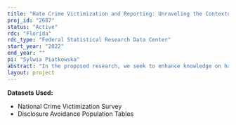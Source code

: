 ```yaml
---
title: "Hate Crime Victimization and Reporting: Unraveling the Contextual Effects Using Data from the National Crime Victimization Survey"
proj_id: "2687"
status: "Active"
rdc: "Florida"
rdc_type: "Federal Statistical Research Data Center"
start_year: "2022"
end_year: ""
pi: "Sylwia Piatkowska"
abstract: "In the proposed research, we seek to enhance knowledge on hate crime by circumventing police-based data on hate crimes with multilevel data from a restricted version of the area-identified National Crime Victimization Survey (NCVS) to examine the relationship between contextual features of places and the risk of hate crime victimization and reporting. Specifically, we will examine whether the likelihood of hate crime victimization and reporting associates with contextual characteristics for all racial/ethnic/gender categories. In addition, we will investigate whether the potential effects of contextual characteristics are different by race, ethnicity, and gender, and whether the possible relationships between the race/ethnicity of the victim and the race/ethnicity of the offender and hate crime victimization and reporting are conditioned by the contextual characteristics. Drawing upon the literature and theory of hate crime victimization and reporting, we develop hypotheses regarding the relationships between hate crime victimization and reporting and contextual characteristics. To achieve our goals, we will combine data on hate crime victimization and crime reporting from the 2005-2015 NCVS and community-/county-/state-level data from multiple sources, including the publicly available Decennial Census, American Community Survey, and Current Population Survey (CPS) Voting and Registration Supplement. We will analyze these data using the survey Heckprobit selection model. The results of this analysis will generate information that can be used to address an expanded set of concerns related to hate crime victimization and reporting, to inform public policy decisions, and to analyze public programs that pertain specifically to hate crime victimization and reporting."
layout: project
---
```


**Datasets Used:**

  - National Crime Victimization Survey 
  - Disclosure Avoidance Population Tables 

